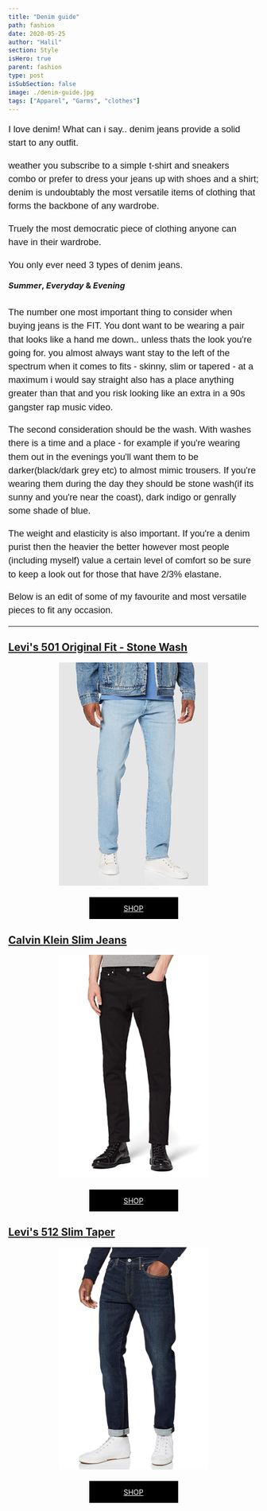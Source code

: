 ```yaml
---
title: "Denim guide"
path: fashion
date: 2020-05-25
author: "Halil"
section: Style
isHero: true
parent: fashion
type: post
isSubSection: false
image: ./denim-guide.jpg
tags: ["Apparel", "Garms", "clothes"]
---
```

<style>

@import url('https://fonts.googleapis.com/css2?family=Marck+Script&display=swap');
@import url('https://fonts.googleapis.com/css2?family=Lato:ital,wght@0,400;0,700;1,400;1,700&display=swap');
@import url('https://fonts.googleapis.com/css2?family=Changa&display=swap');

.img_cont {
    width: 300px;
    margin: 0 auto;
}

.cont {
    margin: 20px 0 20px 0;
    display: flex;
    justify-content: space-between;
}

.cont iframe {
    margin: 0 auto;
    display: block;
}

.container {
    display: flex;
}

.button {
    display: flex;
    justify-content: center;
    align-items: center;
    padding: 2px;
    color: white;
    margin: 20px auto 0 auto;
    width: 175px;
    height: 40px;
    background-color: black;
    text-transform: uppercase;
    font-size: 0.9rem;
}

ul {
    margin: 7px 0 0 0;
}

p {
    font-size: 0.9rem;
    line-height: 1.85rem;
    font-family: 'Lato', sans-serif;
}

ul > li {
    font-size: 0.9rem;
    line-height: 1.45rem;
    letter-spacing: 0.025rem;
    font-family: 'Lato', sans-serif;
}

h3 {
    margin: 10px 0 30px 0;
}

h4 {
    font-family: Arial, Helvetica, sans-serif;
    font-size: 1.4rem;
    letter-spacing: 0.005rem;
    color: #000000
    padding: 0;
    margin: 10px 0 30px 0;
}

@media (min-width: 768px) {

    p {
        font-size: 1.15rem;
        line-height: 1.7rem;
        font-family: 'Nunito', sans-serif;sans-serif;
    }

    ul > li {
        font-size: 1.05rem;
        line-height: 1.55rem;
        font-family: 'Nunito', sans-serif;sans-serif;
    }

    h4 {
        font-size: 1.8rem;
    }
}

@media (min-width: 1024px) {

    p {
        font-size: 1.15rem;
        line-height: 1.7rem;
        font-family: 'Nunito', sans-serif;sans-serif;
    }

    ul > li {
        font-size: 1.05rem;
        line-height: 1.55rem;
        font-family: 'Nunito', sans-serif;sans-serif;
    }

    h4 {
        font-size: 2rem;
    }
}

</style>

I love denim! What can i say.. denim jeans provide a solid start to any outfit.

weather you subscribe to a simple t-shirt and sneakers combo or prefer to dress your jeans up with shoes and a shirt;
denim is undoubtably the most versatile items of clothing that forms the backbone of any wardrobe. 

Truely the most democratic piece of clothing anyone can have in their wardrobe.

You only ever need 3 types of denim jeans.

### _Summer_, _Everyday_ & _Evening_

The number one most important thing to consider when buying jeans is the FIT. You dont want to be wearing a pair
that looks like a hand me down.. unless thats the look you're going for.
you almost always want stay to the left of the spectrum when it comes to fits - skinny, slim or tapered - at a
maximum i would say straight also has a place anything greater than that and you risk looking like an extra in a
90s gangster rap music video. 

The second consideration should be the wash. With washes there is a time and a place - for example if you're wearing
them out in the evenings you'll want them to be darker(black/dark grey etc) to almost mimic trousers. If you're 
wearing them during the day they should be stone wash(if its sunny and you're near the coast), 
dark indigo or genrally some shade of blue.

The weight and elasticity is also important. If you're a denim purist then the heavier the better however most
people (including myself) value a certain level of comfort so be sure to keep a look out for those that have 
2/3% elastane.

Below is an edit of some of my favourite and most versatile pieces to fit any occasion.

------------

## <u>Levi's 501 Original Fit - Stone Wash</u>

<div class="img_cont">
    <img src="./Levi_501_postcard1.jpg">
</div>

<div class="container">
    <a  class="button" href="https://www.paulsmith.com/uk/men-s-signature-stripe-cotton-pyjama-set" target="_blank">
    Shop
    </a>
</div>

## <u>Calvin Klein Slim Jeans</u>

<div class="img_cont">
    <img src="./ck_postcard.png">
</div>

<div class="container">
    <a class="button" href="https://www.ralphlauren.co.uk/en/gingham-poplin-long-sleep-set-486046.html?dwvar486046_colorname=Light%20Blue%20Mini%20Gingham&cgid=men-accessories-loungewear-sleepwear&webcat=men%2Ffeatures%2FLoungewear#webcat=men%7Cfeatures%7CLoungewear&start=1&cgid=men-accessories-loungewear-sleepwear" target="_blank">
    Shop
    </a>
</div>

## <u>Levi's 512 Slim Taper</u>

<div class="img_cont">
    <img src="./levis_512.jpg">
</div>

<div class="container">
    <a class="button" href="https://www.derek-rose.com/men/clothing/mens-nightwear/mens-modern-fit-piped-pyjamas-brindisi-45-pure-silk-satin-navy.html" target="_blank">
    Shop
    </a>
</div>